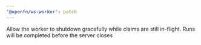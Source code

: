 ```yaml
---
'@openfn/ws-worker': patch
---
```


Allow the worker to shutdown gracefully while claims are still in-flight. Runs will be completed before the server closes
